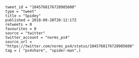 ```
tweet_id = "1045768176728985600"
type = "tweet"
title = "Spidey"
published = 2018-09-28T20:12:17Z
retweets = 0
favourites = 0
source = "twitter"
twitter_account = "norms_ps4"
source_url = "https://twitter.com/norms_ps4/status/1045768176728985600"
tag = [ "ps4share", "spider-man",]
```

<p class='image'><img src='https://mnf.m17s.net/2018/09/28/DoNQnNHXgAAcPxj.jpg' alt=''></p>

